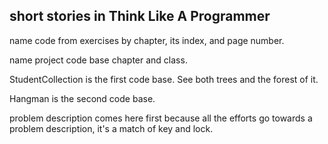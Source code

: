 ## short stories in Think Like A Programmer
name code from exercises by chapter, its index, and page number.

name project code base chapter and class.

StudentCollection is the first code base. See both trees and the forest of it.

Hangman is the second code base.

problem description comes here first because all the efforts go towards a problem description, it's a match of key and lock.

